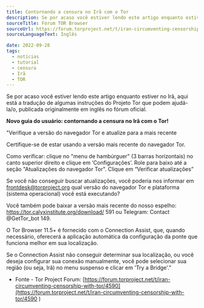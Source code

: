 ```yaml
---
title: Contornando a censura no Irã com o Tor
description: Se por acaso você estiver lendo este artigo enquanto estiver no Irã, aqui está a tradução de algumas instruções do Projeto Tor que podem ajudá-la/o, publicada originalmente em inglês no fórum oficial.
sourceTitle: Fórum TOR Browser
sourceUrl: https://forum.torproject.net/t/iran-circumventing-censorship-with-tor/4590
sourceLanguageText: Inglês

date: 2022-09-28
tags:
  - notícias
  - tutorial
  - censura
  - Irã
  - TOR
---
```


Se por acaso você estiver lendo este artigo enquanto estiver no Irã, aqui está a tradução de algumas instruções do Projeto Tor que podem ajudá-la/o, publicada originalmente em inglês no fórum oficial.

**Novo guia do usuário: contornando a censura no Irã com o Tor!**

"Verifique a versão do navegador Tor e atualize para a mais recente

Certifique-se de estar usando a versão mais recente do navegador Tor.

Como verificar: clique no "menu de hambúrguer" (3 barras horizontais) no canto superior direito e clique em ‘Configurações’. Role para baixo até a seção "Atualizações do navegador Tor". Clique em “Verificar atualizações”

Se você não conseguir buscar atualizações, você poderia nos informar em frontdesk@torproject.org qual versão do navegador Tor e plataforma (sistema operacional) você está executando?

Você também pode baixar a versão mais recente do nosso espelho: https://tor.calyxinstitute.org/download/ 591 ou Telegram: Contact @GetTor_bot 149.

O Tor Browser 11.5+ é fornecido com o Connection Assist, que, quando necessário, oferecerá a aplicação automática da configuração da ponte que funciona melhor em sua localização.

Se o Connection Assist não conseguir determinar sua localização, ou você deseja configurar sua conexão manualmente, você pode selecionar sua região (ou seja, Irã) no menu suspenso e clicar em 'Try a Bridge'."

* Fonte - Tor Project Forum: [https://forum.torproject.net/t/iran-circumventing-censorship-with-tor/4590](https://forum.torproject.net/t/iran-circumventing-censorship-with-tor/4590
)

